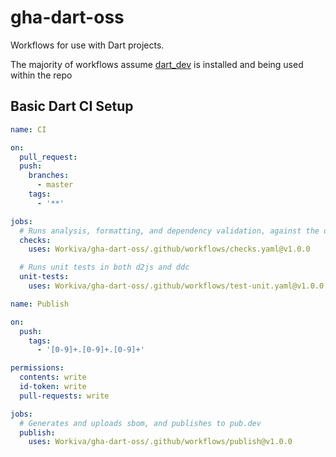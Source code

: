 # gha-dart-oss

Workflows for use with Dart projects.

The majority of workflows assume [dart_dev](https://github.com/Workiva/dart_dev) is installed and being used within the repo


## Basic Dart CI Setup
```yaml
name: CI

on:
  pull_request:
  push:
    branches:
      - master
    tags:
      - '**'

jobs:
  # Runs analysis, formatting, and dependency validation, against the dart source
  checks:
    uses: Workiva/gha-dart-oss/.github/workflows/checks.yaml@v1.0.0

  # Runs unit tests in both d2js and ddc
  unit-tests:
    uses: Workiva/gha-dart-oss/.github/workflows/test-unit.yaml@v1.0.0
```

```yaml
name: Publish

on:
  push:
    tags:
      - '[0-9]+.[0-9]+.[0-9]+'

permissions:
  contents: write
  id-token: write
  pull-requests: write

jobs:
  # Generates and uploads sbom, and publishes to pub.dev
  publish:
    uses: Workiva/gha-dart-oss/.github/workflows/publish@v1.0.0
```